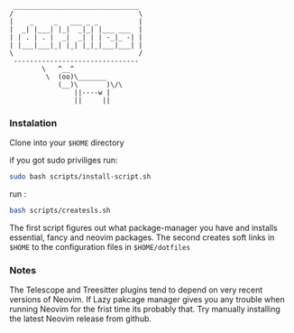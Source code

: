 ```
 _______________________________
/                               \
|    _     _   ___ _ _          |
|  _| |___| |_|  _|_| |___ ___  |
| | . | . |  _|  _| | | -_|_ -| |
| |___|___|_| |_| |_|_|___|___| |
\                               /
 -------------------------------
        \   ^__^
         \  (oo)\_______
            (__)\       )\/\
                ||----w |
                ||     ||
```
### Instalation

Clone into your `$HOME` directory

if you got sudo priviliges run:
```sh
sudo bash scripts/install-script.sh
```

run :
```sh
bash scripts/createsls.sh
```

The first script figures out what package-manager you have and installs essential, fancy and neovim packages.
The second creates soft links in `$HOME` to the configuration files in `$HOME/dotfiles`

### Notes

The Telescope and Treesitter plugins tend to depend on very recent versions of Neovim.
If Lazy pakcage manager gives you any trouble when running Neovim for the frist time its probably that.
Try manually installing the latest Neovim release from github.

